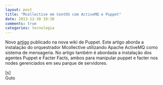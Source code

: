```yaml
---
layout: post
title: "Mcollective em CentOS com ActiveMQ e Puppet"
date: 2013-12-30 19:38
comments: true
categories: tecnologia
---
```


Novo [artigo](http://gutocarvalho.net/puppet/doku.php?id=instalando:centos_mcollective_activemq) publicado na nova wiki de Puppet. Este artigo aborda a instalação do orquestrador Mcollective utilizando Apache ActiveMQ como sistema de mensageria. No artigo também é abordada a instalação dos agentes Puppet e Facter Facts, ambos para manipular puppet e facter nos nodes gerenciados em seu parque de servidores.

[s]<br>
Guto
